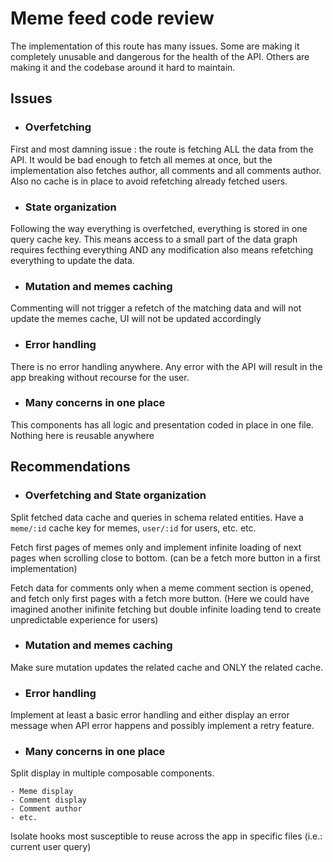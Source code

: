# Meme feed code review

The implementation of this route has many issues. Some are making it completely unusable and dangerous for the health of the API. Others are making it and the codebase around it hard to maintain.

## Issues

- ### Overfetching

First and most damning issue : the route is fetching ALL the data from the API. It would be bad enough to fetch all memes at once, but the implementation also fetches author, all comments and all comments author. Also no cache is in place to avoid refetching already fetched users.

- ### State organization

Following the way everything is overfetched, everything is stored in one query cache key. This means access to a small part of the data graph requires fecthing everything AND any modification also means refetching everything to update the data.

- ### Mutation and memes caching

Commenting will not trigger a refetch of the matching data and will not update the memes cache, UI will not be updated accordingly

- ### Error handling

There is no error handling anywhere. Any error with the API will result in the app breaking without recourse for the user.

- ### Many concerns in one place

This components has all logic and presentation coded in place in one file. Nothing here is reusable anywhere

## Recommendations

- ### Overfetching and State organization

Split fetched data cache and queries in schema related entities. Have a `meme/:id` cache key for memes, `user/:id` for users, etc. etc.

Fetch first pages of memes only and implement infinite loading of next pages when scrolling close to bottom. (can be a fetch more button in a first implementation)

Fetch data for comments only when a meme comment section is opened, and fetch only first pages with a fetch more button. (Here we could have imagined another inifinite fetching but double infinite loading tend to create unpredictable experience for users)

- ### Mutation and memes caching

Make sure mutation updates the related cache and ONLY the related cache.

- ### Error handling

Implement at least a basic error handling and either display an error message when API error happens and possibly implement a retry feature.

- ### Many concerns in one place

Split display in multiple composable components.

    - Meme display
    - Comment display
    - Comment author
    - etc.

Isolate hooks most susceptible to reuse across the app in specific files (i.e.: current user query)